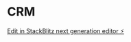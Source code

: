 # CRM

[Edit in StackBlitz next generation editor ⚡️](https://stackblitz.com/~/github.com/Dragonjuice007/CRM)